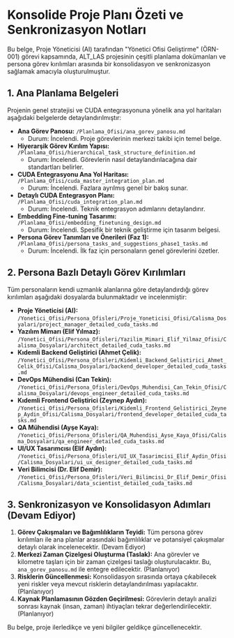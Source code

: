 # Konsolide Proje Planı Özeti ve Senkronizasyon Notları

Bu belge, Proje Yöneticisi (AI) tarafından "Yönetici Ofisi Geliştirme" (ÖRN-001) görevi kapsamında, ALT_LAS projesinin çeşitli planlama dokümanları ve persona görev kırılımları arasında bir konsolidasyon ve senkronizasyon sağlamak amacıyla oluşturulmuştur.

## 1. Ana Planlama Belgeleri

Projenin genel stratejisi ve CUDA entegrasyonuna yönelik ana yol haritaları aşağıdaki belgelerde detaylandırılmıştır:

*   **Ana Görev Panosu:** `/Planlama_Ofisi/ana_gorev_panosu.md`
    *   Durum: İncelendi. Proje görevlerinin merkezi takibi için temel belge.
*   **Hiyerarşik Görev Kırılım Yapısı:** `/Planlama_Ofisi/hierarchical_task_structure_definition.md`
    *   Durum: İncelendi. Görevlerin nasıl detaylandırılacağına dair standartları belirler.
*   **CUDA Entegrasyonu Ana Yol Haritası:** `/Planlama_Ofisi/cuda_master_integration_plan.md`
    *   Durum: İncelendi. Fazlara ayrılmış genel bir bakış sunar.
*   **Detaylı CUDA Entegrasyon Planı:** `/Planlama_Ofisi/cuda_integration_plan.md`
    *   Durum: İncelendi. Teknik entegrasyon adımlarını detaylandırır.
*   **Embedding Fine-tuning Tasarımı:** `/Planlama_Ofisi/embedding_finetuning_design.md`
    *   Durum: İncelendi. Spesifik bir teknik geliştirme için tasarım belgesi.
*   **Persona Görev Tanımları ve Önerileri (Faz 1):** `/Planlama_Ofisi/persona_tasks_and_suggestions_phase1_tasks.md`
    *   Durum: İncelendi. İlk faz için personaların genel görevlerini özetler.

## 2. Persona Bazlı Detaylı Görev Kırılımları

Tüm personaların kendi uzmanlık alanlarına göre detaylandırdığı görev kırılımları aşağıdaki dosyalarda bulunmaktadır ve incelenmiştir:

*   **Proje Yöneticisi (AI):** `/Yonetici_Ofisi/Persona_Ofisleri/Proje_Yoneticisi_Ofisi/Calisma_Dosyalari/project_manager_detailed_cuda_tasks.md`
*   **Yazılım Mimarı (Elif Yılmaz):** `/Yonetici_Ofisi/Persona_Ofisleri/Yazilim_Mimari_Elif_Yilmaz_Ofisi/Calisma_Dosyalari/architect_detailed_cuda_tasks.md`
*   **Kıdemli Backend Geliştirici (Ahmet Çelik):** `/Yonetici_Ofisi/Persona_Ofisleri/Kidemli_Backend_Gelistirici_Ahmet_Celik_Ofisi/Calisma_Dosyalari/backend_developer_detailed_cuda_tasks.md`
*   **DevOps Mühendisi (Can Tekin):** `/Yonetici_Ofisi/Persona_Ofisleri/DevOps_Muhendisi_Can_Tekin_Ofisi/Calisma_Dosyalari/devops_engineer_detailed_cuda_tasks.md`
*   **Kıdemli Frontend Geliştirici (Zeynep Aydın):** `/Yonetici_Ofisi/Persona_Ofisleri/Kidemli_Frontend_Gelistirici_Zeynep_Aydin_Ofisi/Calisma_Dosyalari/frontend_developer_detailed_cuda_tasks.md`
*   **QA Mühendisi (Ayşe Kaya):** `/Yonetici_Ofisi/Persona_Ofisleri/QA_Muhendisi_Ayse_Kaya_Ofisi/Calisma_Dosyalari/qa_engineer_detailed_cuda_tasks.md`
*   **UI/UX Tasarımcısı (Elif Aydın):** `/Yonetici_Ofisi/Persona_Ofisleri/UI_UX_Tasarimcisi_Elif_Aydin_Ofisi/Calisma_Dosyalari/ui_ux_designer_detailed_cuda_tasks.md`
*   **Veri Bilimcisi (Dr. Elif Demir):** `/Yonetici_Ofisi/Persona_Ofisleri/Veri_Bilimcisi_Dr_Elif_Demir_Ofisi/Calisma_Dosyalari/data_scientist_detailed_cuda_tasks.md`

## 3. Senkronizasyon ve Konsolidasyon Adımları (Devam Ediyor)

1.  **Görev Çakışmaları ve Bağımlılıkların Teyidi:** Tüm persona görev kırılımları ile ana planlar arasındaki bağımlılıklar ve potansiyel çakışmalar detaylı olarak incelenecektir. (Devam Ediyor)
2.  **Merkezi Zaman Çizelgesi Oluşturma (Taslak):** Ana görevler ve kilometre taşları için bir zaman çizelgesi taslağı oluşturulacaktır. Bu, `ana_gorev_panosu.md` ile entegre edilecektir. (Planlanıyor)
3.  **Risklerin Güncellenmesi:** Konsolidasyon sırasında ortaya çıkabilecek yeni riskler veya mevcut risklerin detaylandırılması yapılacaktır. (Planlanıyor)
4.  **Kaynak Planlamasının Gözden Geçirilmesi:** Görevlerin detaylı analizi sonrası kaynak (insan, zaman) ihtiyaçları tekrar değerlendirilecektir. (Planlanıyor)

Bu belge, proje ilerledikçe ve yeni bilgiler geldikçe güncellenecektir.

